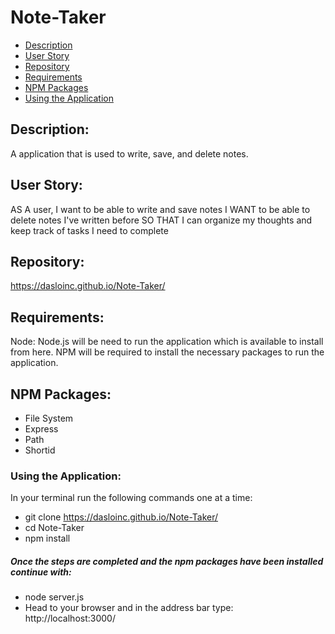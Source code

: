 # Note-Taker
- [Description](#Description)
- [User Story](#User-Story)
- [Repository](#Repository)
- [Requirements](#Requirements)
- [NPM Packages](#NPM-Packages)
- [Using the Application](#Using-the-Application)

## Description:
A application that is used to write, save, and delete notes.

## User Story:
AS A user, I want to be able to write and save notes I WANT to be able to delete notes I've written before SO THAT I can organize my thoughts and keep track of tasks I need to complete

## Repository:
https://dasloinc.github.io/Note-Taker/

## Requirements:
Node: Node.js will be need to run the application which is available to install from here. NPM will be required to install the necessary packages to run the application.

## NPM Packages:
- File System
- Express
- Path
- Shortid

### Using the Application:
In your terminal run the following commands one at a time:

- git clone https://dasloinc.github.io/Note-Taker/
- cd Note-Taker
- npm install

##### Once the steps are completed and the npm packages have been installed continue with:
- node server.js
- Head to your browser and in the address bar type: http://localhost:3000/
